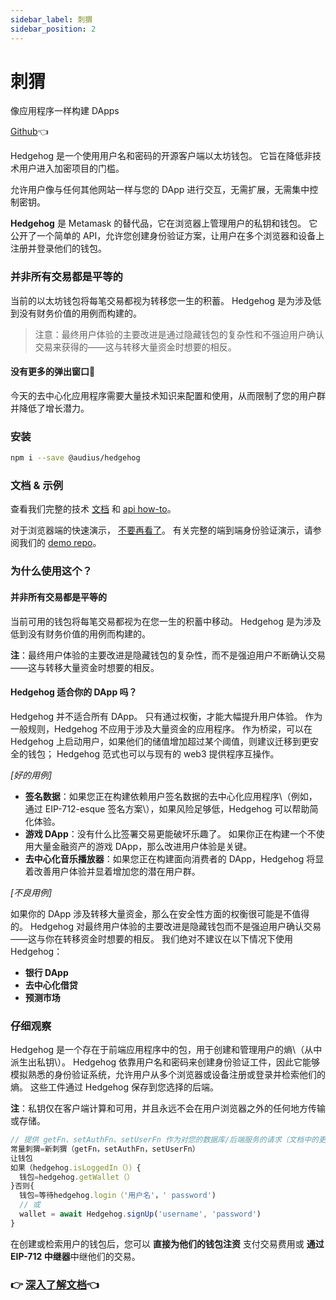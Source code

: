 ```yaml
---
sidebar_label: 刺猬
sidebar_position: 2
---
```


# 刺猬

像应用程序一样构建 DApps

[Github](https://github.com/AudiusProject/hedgehog)👈

Hedgehog 是一个使用用户名和密码的开源客户端以太坊钱包。 它旨在降低非技术用户进入加密项目的门槛。

允许用户像与任何其他网站一样与您的 DApp 进行交互，无需扩展，无需集中控制密钥。

**Hedgehog** 是 Metamask 的替代品，它在浏览器上管理用户的私钥和钱包。 它公开了一个简单的 API，允许您创建身份验证方案，让用户在多个浏览器和设备上注册并登录他们的钱包。

### 并非所有交易都是平等的

当前的以太坊钱包将每笔交易都视为转移您一生的积蓄。 Hedgehog 是为涉及低到没有财务价值的用例而构建的。

> 注意：最终用户体验的主要改进是通过隐藏钱包的复杂性和不强迫用户确认交易来获得的——这与转移大量资金时想要的相反。

#### 没有更多的弹出窗口🦊

今天的去中心化应用程序需要大量技术知识来配置和使用，从而限制了您的用户群并降低了增长潜力。

### 安装

```bash
npm i --save @audius/hedgehog
```

### 文档 & 示例

查看我们完整的技术 [文档](http://audiusproject.github.io/hedgehog-docs) 和 [api how-to](http://audiusproject.github.io/hedgehog-docs#how-to)。

对于浏览器端的快速演示， [不要再看了](https://codesandbox.io/embed/pp9zzv2n00)。 有关完整的端到端身份验证演示，请参阅我们的 [demo repo](https://github.com/AudiusProject/audius-hedgehog-demo)。

### 为什么使用这个？

#### 并非所有交易都是平等的

当前可用的钱包将每笔交易都视为在您一生的积蓄中移动。 Hedgehog 是为涉及低到没有财务价值的用例而构建的。

**注**：最终用户体验的主要改进是隐藏钱包的复杂性，而不是强迫用户不断确认交易——这与转移大量资金时想要的相反。

#### Hedgehog 适合你的 DApp 吗？

Hedgehog 并不适合所有 DApp。 只有通过权衡，才能大幅提升用户体验。 作为一般规则，Hedgehog 不应用于涉及大量资金的应用程序。 作为桥梁，可以在 Hedgehog 上启动用户，如果他们的储值增加超过某个阈值，则建议迁移到更安全的钱包； Hedgehog 范式也可以与现有的 web3 提供程序互操作。

_\[好的用例\]_

* **签名数据**：如果您正在构建依赖用户签名数据的去中心化应用程序\（例如，通过 EIP-712-esque 签名方案\），如果风险足够低，Hedgehog 可以帮助简化体验。
* **游戏 DApp**：没有什么比签署交易更能破坏乐趣了。 如果你正在构建一个不使用大量金融资产的游戏 DApp，那么改进用户体验是关键。
* **去中心化音乐播放器**：如果您正在构建面向消费者的 DApp，Hedgehog 将显着改善用户体验并显着增加您的潜在用户群。

_\[不良用例\]_

如果你的 DApp 涉及转移大量资金，那么在安全性方面的权衡很可能是不值得的。 Hedgehog 对最终用户体验的主要改进是隐藏钱包而不是强迫用户确认交易——这与你在转移资金时想要的相反。 我们绝对不建议在以下情况下使用 Hedgehog：

* **银行 DApp**
* **去中心化借贷**
* **预测市场**

### 仔细观察

Hedgehog 是一个存在于前端应用程序中的包，用于创建和管理用户的熵\（从中派生出私钥\）。 Hedgehog 依靠用户名和密码来创建身份验证工件，因此它能够模拟熟悉的身份验证系统，允许用户从多个浏览器或设备注册或登录并检索他们的熵。 这些工件通过 Hedgehog 保存到您选择的后端。

**注**：私钥仅在客户端计算和可用，并且永远不会在用户浏览器之外的任何地方传输或存储。

```javascript
// 提供 getFn、setAuthFn、setUserFn 作为对您的数据库/后端服务的请求（文档中的更多详细信息）。
常量刺猬=新刺猬（getFn，setAuthFn，setUserFn）
让钱包
如果（hedgehog.isLoggedIn（））{
  钱包=hedgehog.getWallet（）
}否则{
  钱包=等待hedgehog.login（'用户名'，' password')
  // 或
  wallet = await Hedgehog.signUp('username', 'password')
}
```

在创建或检索用户的钱包后，您可以 **直接为他们的钱包注资** 支付交易费用或 **通过 EIP-712 中继器**中继他们的交易。


### 👉 [深入了解文档](https://audiusproject.github.io/hedgehog-docs/#installation)👈
